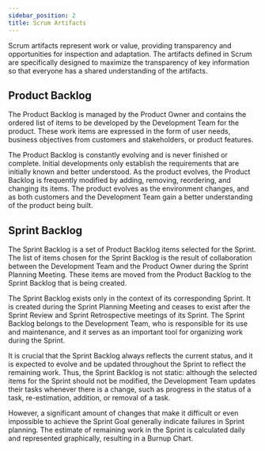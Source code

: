 ```yaml
---
sidebar_position: 2
title: Scrum Artifacts
---
```


Scrum artifacts represent work or value, providing transparency and opportunities for inspection and adaptation. The artifacts defined in Scrum are specifically designed to maximize the transparency of key information so that everyone has a shared understanding of the artifacts. 

## Product Backlog

The Product Backlog is managed by the Product Owner and contains the ordered list of items to be developed by the Development Team for the product. These work items are expressed in the form of user needs, business objectives from customers and stakeholders, or product features.

The Product Backlog is constantly evolving and is never finished or complete. Initial developments only establish the requirements that are initially known and better understood. As the product evolves, the Product Backlog is frequently modified by adding, removing, reordering, and changing its items. The product evolves as the environment changes, and as both customers and the Development Team gain a better understanding of the product being built.

## Sprint Backlog

The Sprint Backlog is a set of Product Backlog items selected for the Sprint. The list of items chosen for the Sprint Backlog is the result of collaboration between the Development Team and the Product Owner during the Sprint Planning Meeting. These items are moved from the Product Backlog to the Sprint Backlog that is being created.

The Sprint Backlog exists only in the context of its corresponding Sprint. It is created during the Sprint Planning Meeting and ceases to exist after the Sprint Review and Sprint Retrospective meetings of its Sprint. The Sprint Backlog belongs to the Development Team, who is responsible for its use and maintenance, and it serves as an important tool for organizing work during the Sprint.

It is crucial that the Sprint Backlog always reflects the current status, and it is expected to evolve and be updated throughout the Sprint to reflect the remaining work. Thus, the Sprint Backlog is not static: although the selected items for the Sprint should not be modified, the Development Team updates their tasks whenever there is a change, such as progress in the status of a task, re-estimation, addition, or removal of a task.

However, a significant amount of changes that make it difficult or even impossible to achieve the Sprint Goal generally indicate failures in Sprint planning. The estimate of remaining work in the Sprint is calculated daily and represented graphically, resulting in a Burnup Chart.